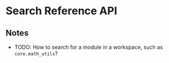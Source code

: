 # Search Reference API

## Notes

- TODO: How to search for a module in a workspace, such as `core.math_utils`?